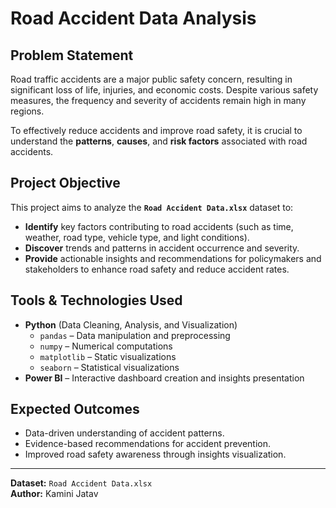 # Road Accident Data Analysis

## Problem Statement
Road traffic accidents are a major public safety concern, resulting in significant loss of life, injuries, and economic costs. Despite various safety measures, the frequency and severity of accidents remain high in many regions.  

To effectively reduce accidents and improve road safety, it is crucial to understand the **patterns**, **causes**, and **risk factors** associated with road accidents.

## Project Objective
This project aims to analyze the **`Road Accident Data.xlsx`** dataset to:

- **Identify** key factors contributing to road accidents (such as time, weather, road type, vehicle type, and light conditions).  
- **Discover** trends and patterns in accident occurrence and severity.  
- **Provide** actionable insights and recommendations for policymakers and stakeholders to enhance road safety and reduce accident rates.

## Tools & Technologies Used
- **Python** (Data Cleaning, Analysis, and Visualization)
  - `pandas` – Data manipulation and preprocessing
  - `numpy` – Numerical computations
  - `matplotlib` – Static visualizations
  - `seaborn` – Statistical visualizations
- **Power BI** – Interactive dashboard creation and insights presentation

## Expected Outcomes
- Data-driven understanding of accident patterns.
- Evidence-based recommendations for accident prevention.
- Improved road safety awareness through insights visualization.

---
**Dataset:** `Road Accident Data.xlsx`  
**Author:** Kamini Jatav
